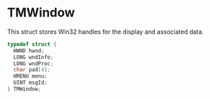 # TMWindow

This struct stores Win32 handles for the display and associated data.

```c
typedef struct {
  HWND hwnd;
  LONG wndInfo;
  LONG wndProc;
  char pad[4];
  HMENU menu;
  UINT msgId;
} TMWindow;
```